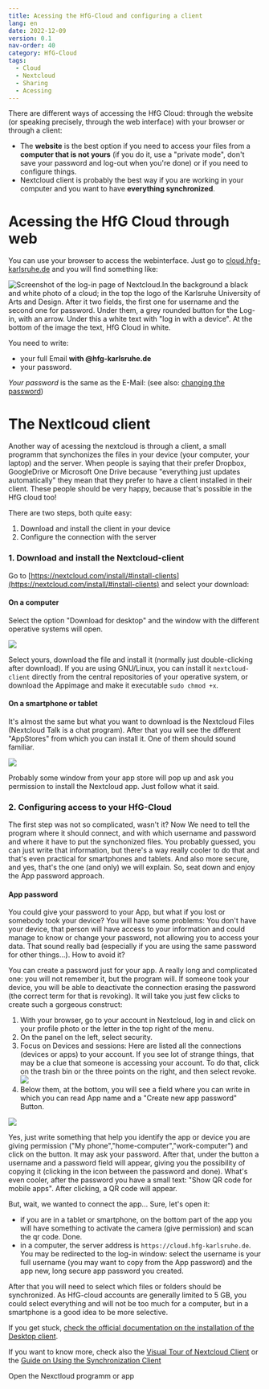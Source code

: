 ```yaml
---
title: Acessing the HfG-Cloud and configuring a client
lang: en
date: 2022-12-09
version: 0.1
nav-order: 40
category: HfG-Cloud
tags:
  - Cloud
  - Nextcloud
  - Sharing
  - Acessing
---
```

There are different ways of accessing the HfG Cloud: through the website (or speaking precisely, through the web interface) with your browser or through a client:
* The **website** is the best option if you need to access your files from a **computer that is not yours** (if you do it, use a "private mode", don't save your password and log-out when you're done) or if you need to configure things.
* Nextcloud client is probably the best way if you are working in your computer and you want to have **everything synchronized**.  

# Acessing the HfG Cloud through web
You can use your browser to access the webinterface. Just go to [cloud.hfg-karlsruhe.de](cloud.hfg-karlsruhe.de) and you will find something like:

![Screenshot of the log-in page of Nextcloud.In the background a black and white photo of a cloud; in the top the logo of the Karlsruhe University of Arts and Design. After it two fields, the first one for username and the second one for password. Under them, a grey rounded button for the Log-in, with an arrow. Under this a white text with "log in with a device". At the bottom of the image the text, HfG Cloud in white.]({{site.baseurl}}/assets/img/docs/cloud-login.png)

You need to write:
- your full Email **with @hfg-karlsruhe.de**
- your password.

_Your password_ is the same as the E-Mail: (see also: [changing the password](accounts#changing-the-password))

# The Nextlcoud client
Another way of acessing the nextcloud is through a client, a small programm that synchonizes the files in your device (your computer, your laptop) and the server. When people is saying that their prefer Dropbox, GoogleDrive or Microsoft One Drive because "everything just updates automatically" they mean that they prefer to have a client installed in their client. These people should be very happy, because that's possible in the HfG cloud too!

There are two steps, both quite easy:

1. Download and install the client in your device
2. Configure the connection with the server

### 1. Download and install the Nextcloud-client
Go to [https://nextcloud.com/install/#install-clients](https://nextcloud.com/install/#install-clients) and select your download:

#### On a computer
Select the option "Download for desktop" and the window with the different operative systems will open.

![]({{site.baseurl}}/assets/img/docs/cloud-download-client-desktop.png)

Select yours, download the file and install it (normally just double-clicking after download). If you are using GNU/Linux, you can install it `nextcloud-client` directly from the central repositories of your operative system, or download the Appimage and make it executable `sudo chmod +x`.

#### On a smartphone or tablet

It's almost the same but what you want to download is the Nextcloud Files (Nextcloud Talk is a chat program). After that you will see the different "AppStores" from which you can install it. One of them should sound familiar.

![]({{site.baseurl}}/assets/img/docs/cloud-client-mobile-download.png)

Probably some window from your app store will pop up and ask you permission to install the Nextcloud app. Just follow what it said.

### 2. Configuring access to your HfG-Cloud
The first step was not so complicated, wasn't it? Now We need to tell the program where it should connect, and with which username and password and where it have to put the synchonized files. You probably guessed, you can just write that information, but there's a way really cooler to do that and that's even practical for smartphones and tablets. And also more secure, and yes, that's the one (and only) we will explain. So, seat down and enjoy the App password approach.

#### App password
You could give your password to your App, but what if you lost or somebody took your device? You will have some problems: You don't have your device, that person will have access to your information and could manage to know or change your password, not allowing you to access your data. That sound really bad (especially if you are using the same password for other things...). How to avoid it?

You can create a password just for your app. A really long and complicated one: you will not remember it, but the program will. If someone took your device, you will be able to deactivate the connection erasing the password (the correct term for that is revoking). It will take you just few clicks to create such a gorgeous construct:

1. With your browser, go to your account in Nextcloud, log in and click on your profile photo or the letter in the top right of the menu.
2. On the panel on the left, select security.
3. Focus on Devices and sessions: Here are listed all the connections (devices or apps) to your account. If you see lot of strange things, that may be a clue that someone is accessing your account. To do that, click on the trash bin or the three points on the right, and then select revoke.
![](https://docs.nextcloud.com/server/25/user_manual/_images/settings_devices.png)
4. Below them, at the bottom, you will see a field where you can write in which you can read App name and a "Create new app password" Button.

![](https://docs.nextcloud.com/server/25/user_manual/_images/settings_devices_add.png)

Yes, just write something that help you identify the app or device you are giving permission ("My phone","home-computer","work-computer") and click on the button. It may ask your password. After that, under the  button a username and a password field will appear, giving you the possibility of copying it (clicking in the icon between the password and done). What's even cooler, after the password you have a small text: "Show QR code for mobile apps". After clicking, a QR code will appear.

But, wait, we wanted to connect the app... Sure, let's open it:
* if you are in a tablet or smartphone, on the bottom part of the app you will have something to activate the camera (give permission) and scan the qr code. Done.
* in a computer, the server address is `https://cloud.hfg-karlsruhe.de`. You may be redirected to the log-in window: select the username is your full username (you may want to copy from the App password) and the app new, long secure app password you created.



After that you will need to select which files or folders should be synchronized. As HfG-cloud accounts are generally limited to 5 GB, you could select everything and will not be too much for a computer, but in a smartphone is a good idea to be more selective.

If you get stuck, [check the official documentation on the installation of the Desktop client](https://docs.nextcloud.com/desktop/latest/installing.html#installation-wizard).

If you want to know more, check also the [Visual Tour of Nextcloud Client](https://docs.nextcloud.com/desktop/latest/visualtour.html) or the [Guide on Using the Synchronization Client](https://docs.nextcloud.com/desktop/latest/navigating.html#)










Open the Nexctloud programm or app
